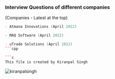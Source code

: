 ### Interview Questions of different companies
(Companies - Latest at the top)

```cpp
- Atmana Innovations (April 2022)
```
```cpp
- MAQ Software (April 2022)
```
```cpp
- uTrade Solutions (April 2022)
```cpp

```c
This file is created by Kiranpal Singh
```
<p align="left"> <img src="https://komarev.com/ghpvc/?username=kiranpalsingh1806&label=Views&color=blue&style=plastic" alt="kiranpalsingh" /> </p>